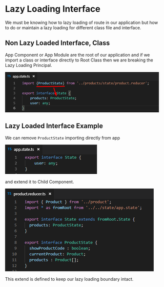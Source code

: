 # Lazy Loading Interface

We must be knowing how to lazy loading of route in our application but how to do or maintain a lazy loading for different class file and interface.

## Non Lazy Loaded Interface, Class

App Component or App Module are the root of our application and if we import a class or interface directly to Root Class then we are breaking the Lazy Loading Principal.

![](../.gitbook/assets/image%20%285%29.png)

## Lazy Loaded Interface Example

We can remove `ProductState` importing directly from app

![](../.gitbook/assets/image%20%288%29.png)

and extend it to Child Component.

![](../.gitbook/assets/image%20%2816%29.png)

This extend is defined to keep our lazy loading boundary intact.

